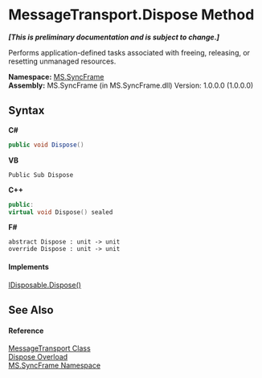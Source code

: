 # MessageTransport.Dispose Method 
 _**\[This is preliminary documentation and is subject to change.\]**_

Performs application-defined tasks associated with freeing, releasing, or resetting unmanaged resources.

**Namespace:**&nbsp;<a href="de148c19-6fcd-6ea5-c13c-94525bd1dd5b">MS.SyncFrame</a><br />**Assembly:**&nbsp;MS.SyncFrame (in MS.SyncFrame.dll) Version: 1.0.0.0 (1.0.0.0)

## Syntax

**C#**<br />
``` C#
public void Dispose()
```

**VB**<br />
``` VB
Public Sub Dispose
```

**C++**<br />
``` C++
public:
virtual void Dispose() sealed
```

**F#**<br />
``` F#
abstract Dispose : unit -> unit 
override Dispose : unit -> unit 
```


#### Implements
<a href="http://msdn2.microsoft.com/en-us/library/es4s3w1d" target="_blank">IDisposable.Dispose()</a><br />

## See Also


#### Reference
<a href="575abf99-2a1a-6037-410a-d736b8eacb32">MessageTransport Class</a><br /><a href="0130e7b6-fc8e-1095-9716-ad9015030d75">Dispose Overload</a><br /><a href="de148c19-6fcd-6ea5-c13c-94525bd1dd5b">MS.SyncFrame Namespace</a><br />